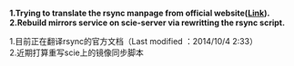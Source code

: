 **1.Trying to translate the rsync manpage from official website([Link][]).**  
**2.Rebuild mirrors service on scie-server via rewritting the rsync script.**

1.目前正在翻译rsync的官方文档（Last modified ：2014/10/4 2:33）  
2.近期打算重写scie上的镜像同步脚本

[Link]: http://rsync.samba.org/ftp/rsync/rsync.html
